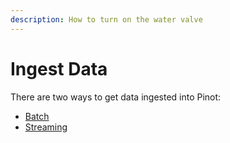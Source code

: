 ```yaml
---
description: How to turn on the water valve
---
```


# Ingest Data

There are two ways to get data ingested into Pinot:

* [Batch](batch/)
* [Streaming](streaming/)

